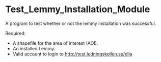 # Test_Lemmy_Installation_Module
A program to test whether or not the lemmy installation was successful.

Required:
* A shapefile for the area of interest (AOI).
* An installed Lemmy.
* Valid account to login to http://test.ledningskollen.se/ella

